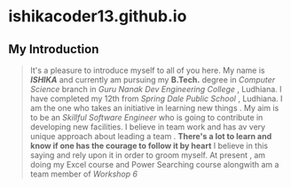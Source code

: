 # ishikacoder13.github.io
## My Introduction
> It's a pleasure to introduce myself to all of you here. My name is ***ISHIKA*** and currently am pursuing my **B.Tech.** degree in *Computer Science* branch in *Guru Nanak Dev Engineering College* , Ludhiana. I have completed my 12th from *Spring Dale Public School* , Ludhiana. I am the one who takes an initiative in learning new things . My aim is to be an *Skillful Software Engineer* who is going to contribute in developing new facilities. I believe in team work and has av very unique approach about leading a team . **There's a lot to learn and know if one has the courage to follow it by heart** I believe in this saying and rely upon it in order to groom myself. At present , am doing my Excel course and Power Searching course alongwith am a team member of *Workshop 6* 

